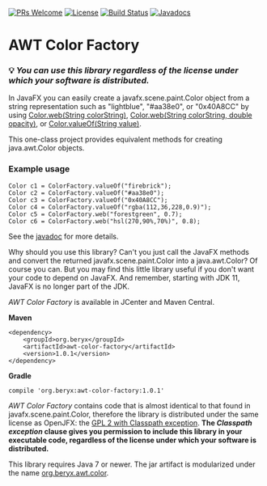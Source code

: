 [![PRs Welcome](https://img.shields.io/badge/PRs-welcome-brightgreen.svg?style=flat-square)](http://makeapullrequest.com)
[![License](https://img.shields.io/badge/License-GPL%202%20with%20Classpath%20exception-blue.svg)](https://github.com/beryx/awt-color-factory/blob/master/LICENSE#L347-L357)
[![Build Status](https://img.shields.io/travis/beryx/awt-color-factory/master.svg?label=Build)](https://travis-ci.org/beryx/awt-color-factory)
[![Javadocs](http://www.javadoc.io/badge/org.beryx/awt-color-factory.png?color=red)](http://www.javadoc.io/doc/org.beryx/awt-color-factory)

# AWT Color Factory


### :bulb: _You can use this library regardless of the license under which your software is distributed._

In JavaFX you can easily create a javafx.scene.paint.Color object from a string representation such as
"lightblue", "#aa38e0", or "0x40A8CC" by using
[Color.web(String colorString)](https://docs.oracle.com/javase/10/docs/api/javafx/scene/paint/Color.html#web(java.lang.String)),
[Color.web(String colorString, double opacity)](https://docs.oracle.com/javase/10/docs/api/javafx/scene/paint/Color.html#web(java.lang.String,double)),
or [Color.valueOf(String value)](https://docs.oracle.com/javase/10/docs/api/javafx/scene/paint/Color.html#valueOf(java.lang.String)).

This one-class project provides equivalent methods for creating java.awt.Color objects.

### Example usage

    Color c1 = ColorFactory.valueOf("firebrick");
    Color c2 = ColorFactory.valueOf("#aa38e0");
    Color c3 = ColorFactory.valueOf("0x40A8CC");
    Color c4 = ColorFactory.valueOf("rgba(112,36,228,0.9)");
    Color c5 = ColorFactory.web("forestgreen", 0.7);
    Color c6 = ColorFactory.web("hsl(270,90%,70%)", 0.8);

See the [javadoc](https://static.javadoc.io/org.beryx/awt-color-factory/1.0.1/org/beryx/awt/color/ColorFactory.html)
for more details.

Why should you use this library? Can't you just call the JavaFX methods and convert the returned javafx.scene.paint.Color into a java.awt.Color?
Of course you can. But you may find this little library useful if you don't want your code to depend on JavaFX.
And remember, starting with JDK 11, JavaFX is no longer part of the JDK.



_AWT Color Factory_ is available in JCenter and Maven Central.

**Maven**

    <dependency>
        <groupId>org.beryx</groupId>
        <artifactId>awt-color-factory</artifactId>
        <version>1.0.1</version>
    </dependency>

**Gradle**

    compile 'org.beryx:awt-color-factory:1.0.1'


_AWT Color Factory_ contains code that is almost identical to that found in javafx.scene.paint.Color,
therefore the library is distributed under the same license as OpenJFX: the [GPL 2 with Classpath exception](http://openjdk.java.net/legal/gplv2+ce.html).
**The _Classpath exception_ clause gives you permission to include this library in your executable code,
regardless of the license under which your software is distributed.**

This library requires Java 7 or newer.
The jar artifact is modularized under the name [org.beryx.awt.color](https://github.com/beryx/awt-color-factory/raw/master/src/main/java/module-info.java).
